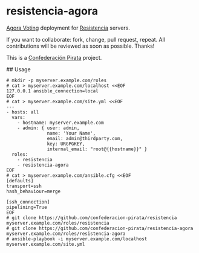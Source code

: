 # resistencia-agora

[Agora Voting](https://agoravoting.com/) deployment for [Resistencia](https://github.com/confederacion-pirata/resistencia) servers.

If you want to collaborate: fork, change, pull request, repeat. All contributions will be reviewed as soon as possible. Thanks!

This is a [Confederación Pirata](http://confederacionpirata.org/) project.

## Usage

```
# mkdir -p myserver.example.com/roles
# cat > myserver.example.com/localhost <<EOF
127.0.0.1 ansible_connection=local
EOF
# cat > myserver.example.com/site.yml <<EOF
---
- hosts: all
  vars:
    - hostname: myserver.example.com
    - admin: { user: admin,
               name: 'Your Name',
               email: admin@thirdparty.com,
               key: URGPGKEY,
               internal_email: "root@{{hostname}}" }
  roles:
    - resistencia
    - resistencia-agora
EOF
# cat > myserver.example.com/ansible.cfg <<EOF
[defaults]
transport=ssh
hash_behaviour=merge

[ssh_connection]
pipelining=True
EOF
# git clone https://github.com/confederacion-pirata/resistencia myserver.example.com/roles/resistencia
# git clone https://github.com/confederacion-pirata/resistencia-agora myserver.example.com/roles/resistencia-agora
# ansible-playbook -i myserver.example.com/localhost myserver.example.com/site.yml
```
